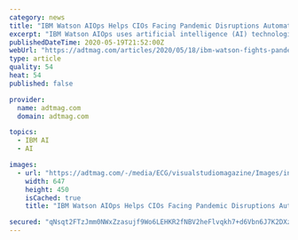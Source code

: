 ```yaml
---
category: news
title: "IBM Watson AIOps Helps CIOs Facing Pandemic Disruptions Automate"
excerpt: "IBM Watson AIOps uses artificial intelligence (AI) technologies to automate how enterprises self-detect, diagnose, and respond to IT anomalies in real time."
publishedDateTime: 2020-05-19T21:52:00Z
webUrl: "https://adtmag.com/articles/2020/05/18/ibm-watson-fights-pandemic.aspx"
type: article
quality: 54
heat: 54
published: false

provider:
  name: adtmag.com
  domain: adtmag.com

topics:
  - IBM AI
  - AI

images:
  - url: "https://adtmag.com/-/media/ECG/visualstudiomagazine/Images/introimages/dataclustering.jpg"
    width: 647
    height: 450
    isCached: true
    title: "IBM Watson AIOps Helps CIOs Facing Pandemic Disruptions Automate"

secured: "qNsqt2FTzJmm0NWxZzasujf9Wo6LEHKR2fNBV2heFlvqkh7+d6Vbn6J7K2DXzMCLNV1n0DG/zBWA5syxUDCDECetfUL6bogkE1ez9FEzctz091TS1nQDbHolGtF34WhEY99Oh7NlYEGoXbQVTdSPgo74+sUoejDtCIeYy6FB4ZZtCsiepX9phSAh+Y5Vkrn1tex56ACGHJ7NiVD0xxM5GfEqCrXSytctiU89+lyaCuiSQpKK/ozFlMP+/6fifvbQ9LXo+oz9Wg+Q0hgOi5zfnCEaFN8v+GrfiudFf6rtm0EYTs/j2Ohy7iCzY4a5UY8A4KrRsYhKsQ5W5cqqc3e77iblJg1NXcBvuSIXHTys+bnCKRFZovUsfY/yFWGLX3cYb3KZhy0rrH35+ATaMBTalbO9zgUdB6lmkWNMTfYINfY1oFMRBG5PFF5CBIDAA8cdIszJ4SmEOjcxJNsD4qPt4q2n6A0aFU05txHErZSvCJY=;92ZvMJ8gMjEzJmEop0MLbw=="
---
```


